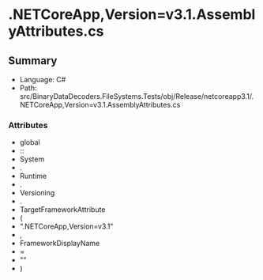﻿# .NETCoreApp,Version=v3.1.AssemblyAttributes.cs

## Summary

* Language: C#
* Path: src/BinaryDataDecoders.FileSystems.Tests/obj/Release/netcoreapp3.1/.NETCoreApp,Version=v3.1.AssemblyAttributes.cs

### Attributes

 - global
 - ::
 - System
 - .
 - Runtime
 - .
 - Versioning
 - .
 - TargetFrameworkAttribute
 - (
 - ".NETCoreApp,Version=v3.1"
 - ,
 - FrameworkDisplayName
 - =
 - ""
 - )

